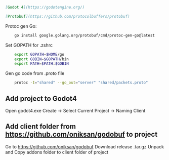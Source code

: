 ```markdown
[Godot 4](https://godotengine.org/)
```

```markdown
[Protobuf](https://github.com/protocolbuffers/protobuf)
```

Protoc gen Go:
```bash
    go install google.golang.org/protobuf/cmd/protoc-gen-go@latest
```
Set GOPATH for .zshrc
```bash
    export GOPATH=$HOME/go
    export GOBIN=$GOPATH/bin
    export PATH=$PATH:$GOBIN
```

Gen go code from .proto file
```bash
    protoc -I="shared" --go_out="server" "shared/packets.proto"
```

## Add project to Godot4
Open godot4.exe
Create -> Select Current Project -> Naming Client

## Add client folder from https://github.com/oniksan/godobuf to project

Go to https://github.com/oniksan/godobuf
Download release .tar.gz
Unpack and Copy addons folder to client folder of project 
